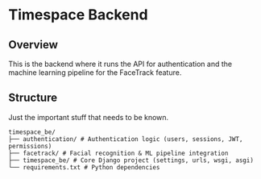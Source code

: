 # Timespace Backend
## Overview
This is the backend where it runs the API for authentication and the machine learning pipeline
for the FaceTrack feature.

## Structure
Just the important stuff that needs to be known.
```
timespace_be/
├── authentication/ # Authentication logic (users, sessions, JWT, permissions)
├── facetrack/ # Facial recognition & ML pipeline integration
├── timespace_be/ # Core Django project (settings, urls, wsgi, asgi)
└── requirements.txt # Python dependencies
```
